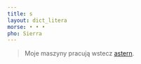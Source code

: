 ```yaml
---
title: s
layout: dict_litera
morse: • • •
pho: Sierra
---
```

> Moje maszyny pracują wstecz [astern](/dict/a/astern/).